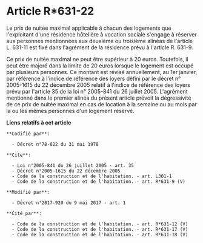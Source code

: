 # Article R*631-22

Le prix de nuitée maximal applicable à chacun des logements que l'exploitant d'une résidence hôtelière à vocation sociale
s'engage à réserver aux personnes mentionnées aux deuxième ou troisième alinéas de l'article L. 631-11 est fixé dans
l'agrément de la résidence prévu à l'article R. 631-9. 

Ce prix de nuitée maximal ne peut être supérieur à 20 euros. Toutefois, il peut être majoré dans la limite de 20 euros
lorsque le logement est occupé par plusieurs personnes. Ce montant est révisé annuellement, au 1er janvier, par référence à
l'indice de référence des loyers défini par le décret n° 2005-1615 du 22 décembre 2005 relatif à l'indice de référence des
loyers prévu par l'article 35 de la loi n° 2005-841 du 26 juillet 2005. L'agrément mentionné dans le premier alinéa du
présent article prévoit la dégressivité de ce prix de nuitée maximal en cas de location à la semaine ou au mois par la ou les
mêmes personnes d'un logement réservé.

**Liens relatifs à cet article**

	**Codifié par**:

	  - Décret n°78-622 du 31 mai 1978

	**Cite**:

	  - Loi n°2005-841 du 26 juillet 2005 - art. 35
	  - Décret n°2005-1615 du 22 décembre 2005
	  - Code de la construction et de l'habitation. - art. L301-1
	  - Code de la construction et de l'habitation. - art. R*631-9 (V)

	**Modifié par**:

	  - Décret n°2017-920 du 9 mai 2017 - art. 1

	**Cité par**:

	  - Code de la construction et de l'habitation. - art. R*631-12 (V)
	  - Code de la construction et de l'habitation. - art. R*631-17 (V)
	  - Code de la construction et de l'habitation. - art. R*631-18 (V)
